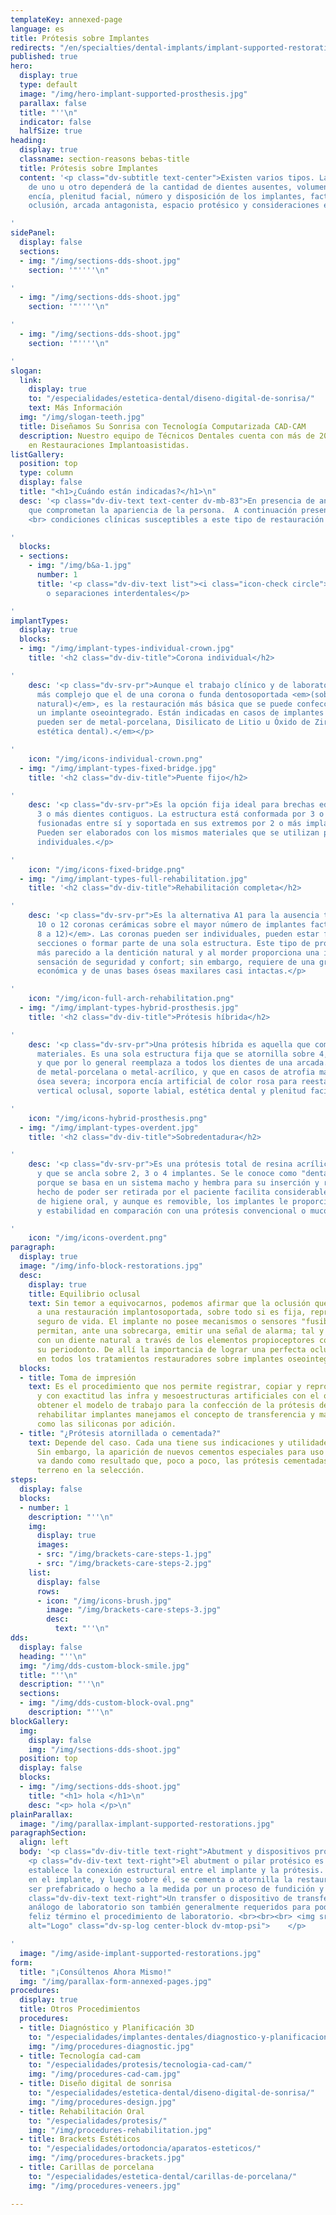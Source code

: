 ```yaml
---
templateKey: annexed-page
language: es
title: Prótesis sobre Implantes
redirects: "/en/specialties/dental-implants/implant-supported-restorations/"
published: true
hero:
  display: true
  type: default
  image: "/img/hero-implant-supported-prosthesis.jpg"
  parallax: false
  title: "''\n"
  indicator: false
  halfSize: true
heading:
  display: true
  classname: section-reasons bebas-title
  title: Prótesis sobre Implantes
  content: '<p class="dv-subtitle text-center">Existen varios tipos. La indicación
    de uno u otro dependerá de la cantidad de dientes ausentes, volumen de hueso y
    encía, plenitud facial, número y disposición de los implantes, factores estéticos,
    oclusión, arcada antagonista, espacio protésico y consideraciones económicas.</p>

'
sidePanel:
  display: false
  sections:
  - img: "/img/sections-dds-shoot.jpg"
    section: '"''''\n"

'
  - img: "/img/sections-dds-shoot.jpg"
    section: '"''''\n"

'
  - img: "/img/sections-dds-shoot.jpg"
    section: '"''''\n"

'
slogan:
  link:
    display: true
    to: "/especialidades/estetica-dental/diseno-digital-de-sonrisa/"
    text: Más Información
  img: "/img/slogan-teeth.jpg"
  title: Diseñamos Su Sonrisa con Tecnología Computarizada CAD-CAM
  description: Nuestro equipo de Técnicos Dentales cuenta con más de 20 años de experiencia
    en Restauraciones Implantoasistidas.
listGallery:
  position: top
  type: column
  display: false
  title: "<h1>¿Cuándo están indicadas?</h1>\n"
  desc: '<p class="dv-div-text text-center dv-mb-83">En presencia de anomalías estéticas
    que comprometan la apariencia de la persona.  A continuación presentamos diversas
    <br> condiciones clínicas susceptibles a este tipo de restauración dental:</p>

'
  blocks:
  - sections:
    - img: "/img/b&a-1.jpg"
      number: 1
      title: '<p class="dv-div-text list"><i class="icon-check circle"></i>Diastemas
        o separaciones interdentales</p>

'
implantTypes:
  display: true
  blocks:
  - img: "/img/implant-types-individual-crown.jpg"
    title: '<h2 class="dv-div-title">Corona individual</h2>

'
    desc: '<p class="dv-srv-pr">Aunque el trabajo clínico y de laboratorio es mucho
      más complejo que el de una corona o funda dentosoportada <em>(sobre un diente
      natural)</em>, es la restauración más básica que se puede confeccionar sobre
      un implante oseointegrado. Están indicadas en casos de implantes unitarios y
      pueden ser de metal-porcelana, Disilicato de Litio u Óxido de Zirconio <em>(alta
      estética dental).</em></p>

'
    icon: "/img/icons-individual-crown.png"
  - img: "/img/implant-types-fixed-bridge.jpg"
    title: '<h2 class="dv-div-title">Puente fijo</h2>

'
    desc: '<p class="dv-srv-pr">Es la opción fija ideal para brechas edéntulas de
      3 o más dientes contiguos. La estructura está conformada por 3 o más coronas
      fusionadas entre sí y soportada en sus extremos por 2 o más implantes dentales.
      Pueden ser elaborados con los mismos materiales que se utilizan para las coronas
      individuales.</p>

'
    icon: "/img/icons-fixed-bridge.png"
  - img: "/img/implant-types-full-rehabilitation.jpg"
    title: '<h2 class="dv-div-title">Rehabilitación completa</h2>

'
    desc: '<p class="dv-srv-pr">Es la alternativa A1 para la ausencia total de dientes.
      10 o 12 coronas cerámicas sobre el mayor número de implantes factible <em>(de
      8 a 12)</em>. Las coronas pueden ser individuales, pueden estar fusionadas por
      secciones o formar parte de una sola estructura. Este tipo de prótesis es el
      más parecido a la dentición natural y al morder proporciona una inigualable
      sensación de seguridad y confort; sin embargo, requiere de una gran inversión
      económica y de unas bases óseas maxilares casi intactas.</p>

'
    icon: "/img/icon-full-arch-rehabilitation.png"
  - img: "/img/implant-types-hybrid-prosthesis.jpg"
    title: '<h2 class="dv-div-title">Prótesis híbrida</h2>

'
    desc: '<p class="dv-srv-pr">Una prótesis híbrida es aquella que combina varios
      materiales. Es una sola estructura fija que se atornilla sobre 4, 6 u 8 implantes
      y que por lo general reemplaza a todos los dientes de una arcada. Puede ser
      de metal-porcelana o metal-acrílico, y que en casos de atrofia maxilar o reabsorción
      ósea severa; incorpora encía artificial de color rosa para reestablecer la dimensión
      vertical oclusal, soporte labial, estética dental y plenitud facial de la persona.</p>

'
    icon: "/img/icons-hybrid-prosthesis.png"
  - img: "/img/implant-types-overdent.jpg"
    title: '<h2 class="dv-div-title">Sobredentadura</h2>

'
    desc: '<p class="dv-srv-pr">Es una prótesis total de resina acrílica, removible
      y que se ancla sobre 2, 3 o 4 implantes. Se le conoce como "dentadura de encaje"
      porque se basa en un sistema macho y hembra para su inserción y remoción. El
      hecho de poder ser retirada por el paciente facilita considerablemente el proceso
      de higiene oral, y aunque es removible, los implantes le proporcionan gran retención
      y estabilidad en comparación con una prótesis convencional o mucosoportada.</p>

'
    icon: "/img/icons-overdent.png"
paragraph:
  display: true
  image: "/img/info-block-restorations.jpg"
  desc:
    display: true
    title: Equilibrio oclusal
    text: Sin temor a equivocarnos, podemos afirmar que la oclusión que le procuremos
      a una restauración implantosoportada, sobre todo si es fija, representará su
      seguro de vida. El implante no posee mecanismos o sensores "fusibles" que le
      permitan, ante una sobrecarga, emitir una señal de alarma; tal y como sucede
      con un diente natural a través de los elementos propioceptores contenidos en
      su periodonto. De allí la importancia de lograr una perfecta oclusión o mordida
      en todos los tratamientos restauradores sobre implantes oseointegrados.
  blocks:
  - title: Toma de impresión
    text: Es el procedimiento que nos permite registrar, copiar y reproducir en negativo
      y con exactitud las infra y mesoestructuras artificiales con el objetivo de
      obtener el modelo de trabajo para la confección de la prótesis definitiva. Para
      rehabilitar implantes manejamos el concepto de transferencia y materiales elastoméricos
      como las siliconas por adición.
  - title: "¿Prótesis atornillada o cementada?"
    text: Depende del caso. Cada una tiene sus indicaciones y utilidades específicas.
      Sin embargo, la aparición de nuevos cementos especiales para uso implantológico
      va dando como resultado que, poco a poco, las prótesis cementadas vayan ganando
      terreno en la selección.
steps:
  display: false
  blocks:
  - number: 1
    description: "''\n"
    img:
      display: true
      images:
      - src: "/img/brackets-care-steps-1.jpg"
      - src: "/img/brackets-care-steps-2.jpg"
    list:
      display: false
      rows:
      - icon: "/img/icons-brush.jpg"
        image: "/img/brackets-care-steps-3.jpg"
        desc:
          text: "''\n"
dds:
  display: false
  heading: "''\n"
  img: "/img/dds-custom-block-smile.jpg"
  title: "''\n"
  description: "''\n"
  sections:
  - img: "/img/dds-custom-block-oval.png"
    description: "''\n"
blockGallery:
  img:
    display: false
    img: "/img/sections-dds-shoot.jpg"
  position: top
  display: false
  blocks:
  - img: "/img/sections-dds-shoot.jpg"
    title: "<h1> hola </h1>\n"
    desc: "<p> hola </p>\n"
plainParallax:
  image: "/img/parallax-implant-supported-restorations.jpg"
paragraphSection:
  align: left
  body: '<p class="dv-div-title text-right">Abutment y dispositivos protésicos</p>
    <p class="dv-div-text text-right">El abutment o pilar protésico es la pieza que
    establece la conexión estructural entre el implante y la prótesis. Se enrosca
    en el implante, y luego sobre él, se cementa o atornilla la restauración. Puede
    ser prefabricado o hecho a la medida por un proceso de fundición y colado metálico.</p><p
    class="dv-div-text text-right">Un transfer o dispositivo de transferencia y un
    análogo de laboratorio son también generalmente requeridos para poder llevar a
    feliz término el procedimiento de laboratorio. <br><br><br> <img src="https://dentalvip.com.ve/wp-content/uploads/2018/09/protimp-img9.jpg"
    alt="Logo" class="dv-sp-log center-block dv-mtop-psi">    </p>

'
  image: "/img/aside-implant-supported-restorations.jpg"
form:
  title: "¡Consúltenos Ahora Mismo!"
  img: "/img/parallax-form-annexed-pages.jpg"
procedures:
  display: true
  title: Otros Procedimientos
  procedures:
  - title: Diagnóstico y Planificación 3D
    to: "/especialidades/implantes-dentales/diagnostico-y-planificacion-3d/"
    img: "/img/procedures-diagnostic.jpg"
  - title: Tecnología cad-cam
    to: "/especialidades/protesis/tecnologia-cad-cam/"
    img: "/img/procedures-cad-cam.jpg"
  - title: Diseño digital de sonrisa
    to: "/especialidades/estetica-dental/diseno-digital-de-sonrisa/"
    img: "/img/procedures-design.jpg"
  - title: Rehabilitación Oral
    to: "/especialidades/protesis/"
    img: "/img/procedures-rehabilitation.jpg"
  - title: Brackets Estéticos
    to: "/especialidades/ortodoncia/aparatos-esteticos/"
    img: "/img/procedures-brackets.jpg"
  - title: Carillas de porcelana
    to: "/especialidades/estetica-dental/carillas-de-porcelana/"
    img: "/img/procedures-veneers.jpg"

---
```

